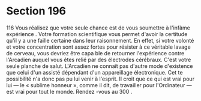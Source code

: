 # Section 196

116
Vous réalisez que votre seule chance est de vous soumettre à
l'infâme expérience . Votre formation scientifique vous permet
d'avoir la certitude qu'il y a une faille certaine dans leur
raisonnement. En effet, si votre volonté et votre concentration
sont assez fortes pour résister à ce véritable lavage de cerveau,
vous devriez être capa ble de retourner l'expérience contre
l'Arcadien auquel vous êtes relié par des électrodes cérébraux.
C'est votre seule planche de salut. L'Arcadien ne connaît pas
d'autre mode d'existence que celui d'un assisté dépendant d'un
appareillage électronique. Cet te possibilité n'a donc pas pu lui
venir à l'esprit. Il croit que ce qui est vrai pour lui — le « sublime
honneur », comme il dit, de travailler pour l'Ordinateur — est
vrai pour tout le monde. Rendez -vous au 300 .